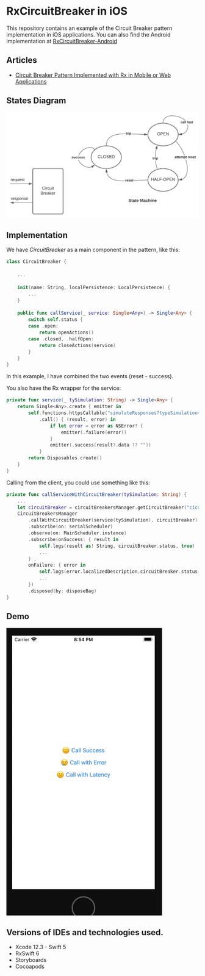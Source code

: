 # RxCircuitBreaker in iOS

This repository contains an example of the Circuit Breaker pattern implementation in iOS applications.
You can also find the Android implementation at [RxCircuitBreaker-Android](https://github.com/yaircarreno/RxCircuitBreaker-Android)

## Articles

- [Circuit Breaker Pattern Implemented with Rx in Mobile or Web Applications](https://www.yaircarreno.com/2021/01/circuit-breaker-pattern-implemented.html)


## States Diagram

![Circuit Breaker Pattern](https://github.com/yaircarreno/RxCircuitBreaker-iOS/blob/main/Screenshots/circuit-breaker-diagram.png)

## Implementation

We have *CircuitBreaker* as a main component in the pattern, like this:

```swift
class CircuitBreaker {

    ...

    init(name: String, localPersistence: LocalPersistence) {
        ...
    }

    public func callService(_ service: Single<Any>) -> Single<Any> {
        switch self.status {
        case .open:
            return openActions()
        case .closed, .halfOpen:
            return closeActions(service)
        }
    }
}
```
In this example, I have combined the two events (reset - success).

You also have the Rx wrapper for the service:

```swift
private func service(_ tySimulation: String) -> Single<Any> {
    return Single<Any>.create { emitter in
        self.functions.httpsCallable("simulateResponses?typeSimulation=" + tySimulation)
            .call() { (result, error) in
                if let error = error as NSError? {
                    emitter(.failure(error))
                }
                emitter(.success(result?.data ?? ""))
            }
        return Disposables.create()
    }
}
```

Calling from the client, you could use something like this:

```swift
private func callServiceWithCircuitBreaker(tySimulation: String) {
    ...
    let circuitBreaker = circuitBreakersManager.getCircuitBreaker("cicuit-1", userDefaultsStorage)
    CircuitBreakersManager
        .callWithCircuitBreaker(service(tySimulation), circuitBreaker)
        .subscribe(on: serialScheduler)
        .observe(on: MainScheduler.instance)
        .subscribe(onSuccess: { result in
            self.logs(result as! String, circuitBreaker.status, true)
            ...
        } ,
        onFailure: { error in
            self.logs(error.localizedDescription,circuitBreaker.status, false)
            ...
        })
        .disposed(by: disposeBag)
}
```

## Demo

![Circuit Breaker Pattern](https://github.com/yaircarreno/RxCircuitBreaker-iOS/blob/main/Screenshots/demo-circuit-breaker-ios.gif)


## Versions of IDEs and technologies used.

- Xcode 12.3 - Swift 5
- RxSwift 6
- Storyboards
- Cocoapods


